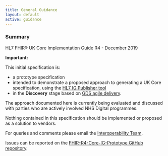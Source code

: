 ```yaml
---
title: General Guidance
layout: default
active: guidance
---
```


### Summary

HL7 FHIR®  UK Core Implementation Guide R4 - December 2019 

**Important:**

This initial specification is:

- a prototype specification
- intended to demonstrate a proposed approach to generating a UK Core specification, using the <a href="https://wiki.hl7.org/index.php?title=IG_Publisher_Documentation" target="_blank">HL7 IG Publisher tool</a>
- in the **Discovery** stage based on <a href="https://www.gov.uk/service-manual/agile-delivery" target="_blank">GDS agile delivery</a>.  

The approach documented here is currently being evaluated and discussed with parties who are actively involved NHS Digital programmes.

Nothing contained in this specification should be implemented or proposed as a solution to vendors. 

For queries and comments please email the <a href="mailto:interoperabilityteam@nhs.net?subject=FHIR%STU3%Core%20Specification">Interoperability Team</a>.

Issues can be reported on the <a href="https://github.com/nhsconnect/FHIR-R4-Core-IG-Prototype/issues" target="_blank">FHIR-R4-Core-IG-Prototype GitHub repository</a>.
<br />

